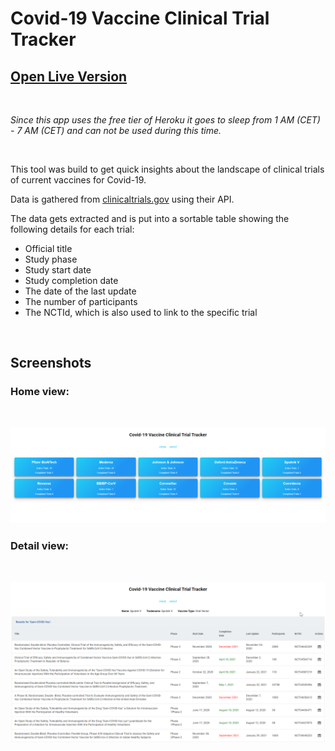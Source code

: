 # Covid-19 Vaccine Clinical Trial Tracker

## **[Open Live Version](https://c19-vaccine-trials.herokuapp.com/)**

<br>

*Since this app uses the free tier of Heroku it goes to sleep from 1 AM (CET) - 7 AM (CET) and can not be used during this time.*

<br>

This tool was build to get quick insights about the landscape of clinical trials of current vaccines for Covid-19.

Data is gathered from [clinicaltrials.gov](https://www.clinicaltrials.gov) using their API.

The data gets extracted and is put into a sortable table showing the following details for each trial:

- Official title
- Study phase
- Study start date
- Study completion date
- The date of the last update
- The number of participants
- The NCTId, which is also used to link to the specific trial

<br>

## Screenshots

### Home view:

<br>

![Screenshot home](/img/home.png)

### Detail view:

<br>

![Screenshot table](/img/table.png)
